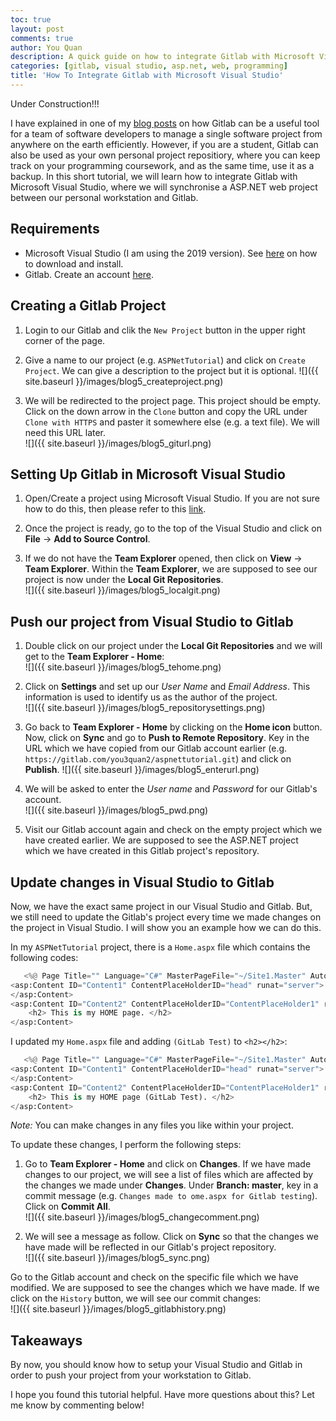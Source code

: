 ```yaml
---
toc: true
layout: post
comments: true
author: You Quan
description: A quick guide on how to integrate Gitlab with Microsoft Visual Studio.
categories: [gitlab, visual studio, asp.net, web, programming]
title: 'How To Integrate Gitlab with Microsoft Visual Studio'
---
```


Under Construction!!!

I have explained in one of my [blog posts](https://you3quan2.github.io/youquan-blog/git/gitlab/ubuntu/clion/c/programming/2020/03/26/setup-git-gitlab-clion-c.html#why-we-need-to-learn-this) on how Gitlab can be a useful tool for a team of software developers to manage a single software project from anywhere on the earth efficiently. However, if you are a student, Gitlab can also be used as your own personal project repositiory, where you can keep track on your programming coursework, and as the same time, use it as a backup. In this short tutorial, we will learn how to integrate Gitlab with Microsoft Visual Studio, where we will synchronise a ASP.NET web project between our personal workstation and Gitlab.

## Requirements
- Microsoft Visual Studio (I am using the 2019 version). See [here](https://docs.microsoft.com/en-us/visualstudio/install/install-visual-studio?view=vs-2019) on how to download and install.
- Gitlab. Create an account [here](https://about.gitlab.com/).

## Creating a Gitlab Project
1. Login to our Gitlab and clik the `New Project` button in the upper right corner of the page.
1. Give a name to our project (e.g. `ASPNetTutorial`) and click on `Create Project`. We can give a description to the project but it is optional.
![]({{ site.baseurl }}/images/blog5_createproject.png)  

1. We will be redirected to the project page. This project should be empty. Click on the down arrow in the `Clone` button and copy the URL under `Clone with HTTPS` and paster it somewhere else (e.g. a text file). We will need this URL later.  
![]({{ site.baseurl }}/images/blog5_giturl.png)  

## Setting Up Gitlab in Microsoft Visual Studio
1. Open/Create a project using Microsoft Visual Studio. If you are not sure how to do this, then please refer to this [link](bit.ly/2x6DLTQ).

1. Once the project is ready, go to the top of the Visual Studio and click on **File** &rarr; **Add to Source Control**. 

1. If we do not have the **Team Explorer** opened, then click on **View** &rarr; **Team Explorer**. Within the **Team Explorer**, we are supposed to see our project is now under the **Local Git Repositories**.  
![]({{ site.baseurl }}/images/blog5_localgit.png)  

## Push our project from Visual Studio to Gitlab
1. Double click on our project under the **Local Git Repositories** and we will get to the **Team Explorer - Home**:  
![]({{ site.baseurl }}/images/blog5_tehome.png)  

1. Click on **Settings** and set up our *User Name* and *Email Address*. This information is used to identify us as the author of the project.  
![]({{ site.baseurl }}/images/blog5_repositorysettings.png)  

1. Go back to **Team Explorer - Home** by clicking on the **Home icon** button. Now, click on **Sync** and go to **Push to Remote Repository**. Key in the URL which we have copied from our Gitlab account earlier (e.g. `https://gitlab.com/you3quan2/aspnettutorial.git`) and click on **Publish**.
![]({{ site.baseurl }}/images/blog5_enterurl.png) 

1. We will be asked to enter the *User name* and *Password* for our Gitlab's account.  
![]({{ site.baseurl }}/images/blog5_pwd.png) 

1. Visit our Gitlab account again and check on the empty project which we have created earlier. We are supposed to see the ASP.NET project which we have created in this Gitlab project's repository.

## Update changes in Visual Studio to Gitlab
Now, we have the exact same project in our Visual Studio and Gitlab. But, we still need to update the Gitlab's project every time we made changes on the project in Visual Studio. I will show you an example how we can do this.

In my `ASPNetTutorial` project, there is a `Home.aspx` file which contains the following codes:
```python
   <%@ Page Title="" Language="C#" MasterPageFile="~/Site1.Master" AutoEventWireup="true" CodeBehind="Home.aspx.cs" Inherits="ASPNetTutorial.Home" %>
<asp:Content ID="Content1" ContentPlaceHolderID="head" runat="server">
</asp:Content>
<asp:Content ID="Content2" ContentPlaceHolderID="ContentPlaceHolder1" runat="server">
    <h2> This is my HOME page. </h2>
</asp:Content>
```

I updated my `Home.aspx` file and adding `(GitLab Test)` to `<h2></h2>`:
```python
   <%@ Page Title="" Language="C#" MasterPageFile="~/Site1.Master" AutoEventWireup="true" CodeBehind="Home.aspx.cs" Inherits="ASPNetTutorial.Home" %>
<asp:Content ID="Content1" ContentPlaceHolderID="head" runat="server">
</asp:Content>
<asp:Content ID="Content2" ContentPlaceHolderID="ContentPlaceHolder1" runat="server">
    <h2> This is my HOME page (GitLab Test). </h2>
</asp:Content>
```
*Note:* You can make changes in any files you like within your project.

To update these changes, I perform the following steps:
1. Go to **Team Explorer - Home** and click on **Changes**. If we have made changes to our project, we will see a list of files which are affected by the changes we made under **Changes**. Under **Branch: master**, key in a commit message (e.g. `Changes made to ome.aspx for Gitlab testing`). Click on **Commit All**.  
![]({{ site.baseurl }}/images/blog5_changecomment.png)  

1. We will see a message as follow. Click on **Sync** so that the changes we have made will be reflected in our Gitlab's project repository.  
![]({{ site.baseurl }}/images/blog5_sync.png)  

Go to the Gitlab account and check on the specific file which we have modified. We are supposed to see the changes which we have made. If we click on the `History` button, we will see our commit changes:  
![]({{ site.baseurl }}/images/blog5_gitlabhistory.png)  

## Takeaways
By now, you should know how to setup your Visual Studio and Gitlab in order to push your project from your workstation to Gitlab.

I hope you found this tutorial helpful. Have more questions about this? Let me know by commenting below!
